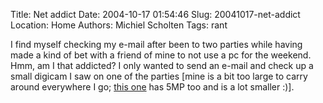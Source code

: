 Title: Net addict
Date: 2004-10-17 01:54:46
Slug: 20041017-net-addict
Location: Home
Authors: Michiel Scholten
Tags: rant

<p>I find myself checking my e-mail after been to two parties while having made a kind of bet with a friend of mine to not use a pc for the weekend. Hmm, am I that addicted? I only wanted to send an e-mail and check up a small digicam I saw on one of the parties [mine is a bit too large to carry around everywhere I go; <a href="http://www.dpreview.com/reviews/specs/Casio/casio_qvr51.asp">this one</a> has 5MP too and is a lot smaller :)].</p>